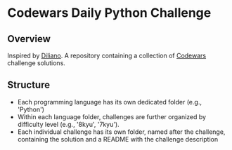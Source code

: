 # Codewars Daily Python Challenge

## Overview
Inspired by [Diliano](https://github.com/Diliano). A repository containing a collection of [Codewars](https://www.codewars.com/) challenge solutions.

## Structure
- Each programming language has its own dedicated folder (e.g., 'Python')
- Within each language folder, challenges are further organized by difficulty level (e.g., '8kyu', '7kyu').
- Each individual challenge has its own folder, named after the challenge, containing the solution and a README with the challenge description


